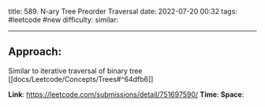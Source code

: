 title: 589. N-ary Tree Preorder Traversal
date: 2022-07-20 00:32
tags: #leetcode #new
difficulty:
similar: 

---
## Approach:
Similar to iterative traversal of binary tree [[docs/Leetcode/Concepts/Trees#^64dfb6]]

**Link**: https://leetcode.com/submissions/detail/751697590/
**Time**:
**Space**: